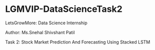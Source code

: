# LGMVIP-DataScienceTask2

LetsGrowMore: Data Science Internship

Author: Ms.Snehal Shivshant Patil

Task 2: Stock Market Prediction And Forecasting Using Stacked LSTM
